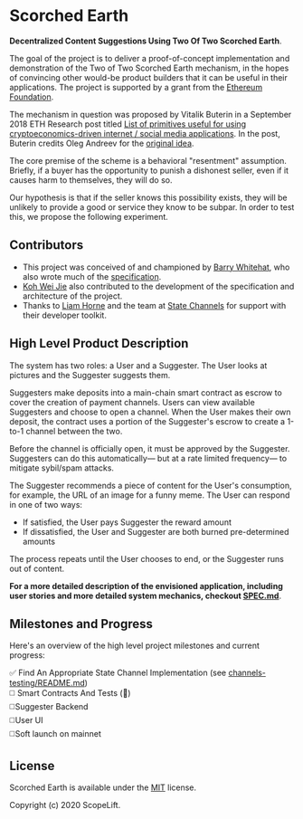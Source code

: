 # Scorched Earth

**Decentralized Content Suggestions Using Two Of Two Scorched Earth**.

The goal of the project is to deliver a proof-of-concept implementation and demonstration of the Two of Two Scorched Earth mechanism, in the hopes of convincing other would-be product builders that it can be useful in their applications. The project is supported by a grant from the [Ethereum Foundation](https://ethereum.org/en/foundation/).

The mechanism in question was proposed by Vitalik Buterin in a September 2018 ETH Research post titled [List of primitives useful for using cryptoeconomics-driven internet / social media applications](https://ethresear.ch/t/list-of-primitives-useful-for-using-cryptoeconomics-driven-internet-social-media-applications/3198). In the post, Buterin credits Oleg Andreev for the [original idea](https://blog.oleganza.com/post/58240549599/contracts-without-trust-or-third-parties).

The core premise of the scheme is a behavioral "resentment" assumption. Briefly, if a buyer has the opportunity to punish a dishonest seller, even if it causes harm to themselves, they will do so.

Our hypothesis is that if the seller knows this possibility exists, they will be unlikely to provide a good or service they know to be subpar. In order to test this, we propose the following experiment.

## Contributors

* This project was conceived of and championed by [Barry Whitehat](https://github.com/barryWhiteHat), who also wrote much of the [specification](SPEC.md).
* [Koh Wei Jie](https://github.com/weijiekoh) also contributed to the development of the specification and architecture of the project.
* Thanks to [Liam Horne](https://github.com/snario) and the team at [State Channels](https://statechannels.org/) for support with their developer toolkit.


## High Level Product Description

The system has two roles: a User and a Suggester. The User looks at pictures and the Suggester suggests them.

Suggesters make deposits into a main-chain smart contract as escrow to cover the creation of payment channels. Users can view available Suggesters and choose to open a channel. When the User makes their own deposit, the contract uses a portion of the Suggester's escrow to create a 1-to-1 channel between the two.

Before the channel is officially open, it must be approved by the Suggester. Suggesters can do this automatically— but at a rate limited frequency— to mitigate sybil/spam attacks.

The Suggester recommends a piece of content for the User's consumption, for example, the URL of an image for a funny meme. The User can respond in one of two ways:

 * If satisfied, the User pays Suggester the reward amount
 * If dissatisfied, the User and Suggester are both burned pre-determined amounts

The process repeats until the User chooses to end, or the Suggester runs out of content.

**For a more detailed description of the envisioned application, including user stories and more detailed system mechanics, checkout [SPEC.md](SPEC.md)**.

## Milestones and Progress

Here's an overview of the high level project milestones and current progress:

✅ Find An Appropriate State Channel Implementation (see [channels-testing/README.md](channels-testing/README.md)) <br />
◻️ Smart Contracts And Tests (🚧) <br />
◻️Suggester Backend <br />
◻️User UI <br />
◻️Soft launch on mainnet

## License

Scorched Earth is available under the [MIT](LICENSE.txt) license.

Copyright (c) 2020 ScopeLift.


